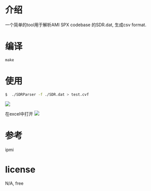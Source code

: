 # 介绍
一个简单的tool用于解析AMI SPX codebase 的SDR.dat, 生成csv format.


# 编译
`make`

# 使用
```bash
$  ./SDRParser -f ./SDR.dat > test.cvf
```
![](https://s2.loli.net/2021/12/17/1b4koIZjQKHTNSi.png)

在excel中打开
![](https://s2.loli.net/2021/12/17/dYqew5yGAa9zkfZ.png)

# 参考
ipmi

# license
N/A, free